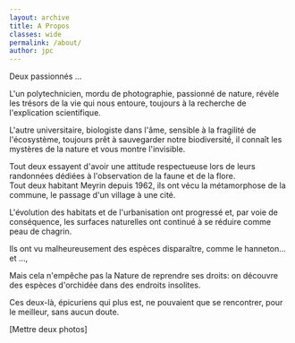 ```yaml
---
layout: archive
title: A Propos
classes: wide
permalink: /about/
author: jpc
---
```


Deux passionnés ...   

L'un polytechnicien, mordu de photographie, passionné de nature, révèle les trésors de la vie qui nous entoure, toujours à la recherche de l'explication scientifique.   

L'autre universitaire, biologiste dans l'âme, sensible à la fragilité de l'écosystème, toujours prêt à sauvegarder notre biodiversité, il connaît les mystères de la nature et vous montre l'invisible.   

Tout deux essayent d'avoir une attitude respectueuse lors de leurs randonnées dédiées à l'observation de la faune et de la flore.   
Tout deux habitant Meyrin depuis 1962, ils ont vécu la métamorphose de la commune, le passage d'un village à une cité.

L'évolution des habitats et de l'urbanisation ont progressé et, par voie de conséquence, les surfaces naturelles ont continué à se réduire comme peau de chagrin.

Ils ont vu malheureusement des espèces disparaître, comme le hanneton... et ..., 

Mais cela n'empêche pas la Nature de reprendre ses droits: on découvre des espèces d'orchidée dans des endroits insolites.

Ces deux-là, épicuriens qui plus est, ne pouvaient que se rencontrer, pour le meilleur, sans aucun doute.


[Mettre deux photos]
